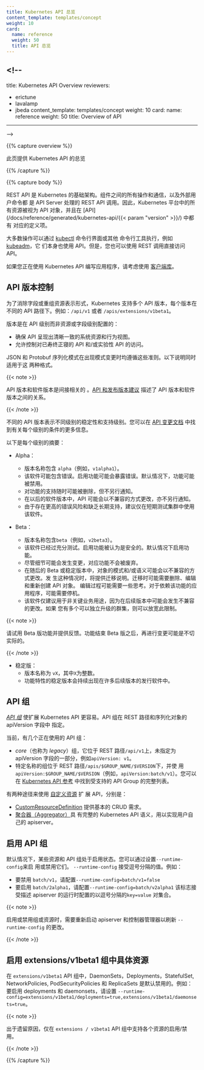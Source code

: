 ```yaml
---
title: Kubernetes API 总览
content_template: templates/concept
weight: 10
card:
  name: reference
  weight: 50
  title: API 总览
---
```


## <!--

title: Kubernetes API Overview reviewers:

- erictune
- lavalamp
- jbeda content_template: templates/concept weight: 10 card: name: reference
  weight: 50 title: Overview of API

---

-->

{{% capture overview %}}

<!--
This page provides an overview of the Kubernetes API.
-->

此页提供 Kubernetes API 的总览

{{% /capture %}}

{{% capture body %}}

<!--
The REST API is the fundamental fabric of Kubernetes. All operations and communications between components, and external user commands are REST API calls that the API Server handles. Consequently, everything in the Kubernetes
platform is treated as an API object and has a corresponding entry in the
[API](/docs/reference/generated/kubernetes-api/{{< param "version" >}}/).

Most operations can be performed through the
[kubectl](/docs/reference/kubectl/overview/) command-line interface or other
command-line tools, such as [kubeadm](/docs/reference/setup-tools/kubeadm/kubeadm/), which in turn use
the API. However, you can also access the API directly using REST calls.

Consider using one of the [client libraries](/docs/reference/using-api/client-libraries/)
if you are writing an application using the Kubernetes API.
-->

REST API 是 Kubernetes 的基础架构。组件之间的所有操作和通信，以及外部用户命令都
是 API Server 处理的 REST API 调用。因此，Kubernetes 平台中的所有资源被视为 API
对象，并且在
[API](/docs/reference/generated/kubernetes-api/{{< param "version" >}}/) 中都有
对应的定义项。

大多数操作可以通过 [kubectl](/docs/reference/kubectl/overview/) 命令行界面或其他
命令行工具执行，例如 [kubeadm](/docs/reference/setup-tools/kubeadm/kubeadm/)，它
们本身也使用 API。但是，您也可以使用 REST 调用直接访问 API。

如果您正在使用 Kubernetes API 编写应用程序，请考虑使用
[客户端库](/docs/reference/using-api/client-libraries/)。

<!--
## API versioning

To eliminate fields or restructure resource representations, Kubernetes supports
multiple API versions, each at a different API path. For example: `/api/v1` or
`/apis/extensions/v1beta1`.

The version is set at the API level rather than at the resource or field level to:

- Ensure that the API presents a clear and consistent view of system resources and behavior.
- Enable control access to end-of-life and/or experimental APIs.

The JSON and Protobuf serialization schemas follow the same guidelines for schema changes. The following descriptions cover both formats.
-->

## API 版本控制

为了消除字段或重组资源表示形式，Kubernetes 支持多个 API 版本，每个版本在不同的
API 路径下。例如：`/api/v1` 或者 `/apis/extensions/v1beta1`。

版本是在 API 级别而非资源或字段级别配置的：

- 确保 API 呈现出清晰一致的系统资源和行为视图。
- 允许控制对已寿终正寝的 API 和/或实验性 API 的访问。

JSON 和 Protobuf 序列化模式在出现模式变更时均遵循这些准则。以下说明同时适用于这
两种格式。

{{< note >}}

<!--
The API versioning and software versioning are indirectly related.  The [API and release
versioning proposal](https://git.k8s.io/community/contributors/design-proposals/release/versioning.md) describes the relationship between API versioning and software versioning.
-->

API 版本和软件版本是间接相关的
。[API 和发布版本建议](https://git.k8s.io/community/contributors/design-proposals/release/versioning.md)
描述了 API 版本和软件版本之间的关系。

{{< /note >}}

<!--
Different API versions indicate different levels of stability and support. You can find more information about the criteria for each level in the [API Changes documentation](https://git.k8s.io/community/contributors/devel/sig-architecture/api_changes.md#alpha-beta-and-stable-versions).

Here's a summary of each level:

- Alpha:
  - The version names contain `alpha` (for example, `v1alpha1`).
  - The software may contain bugs. Enabling a feature may expose bugs. A feature may be disabled by default.
  - The support for a feature may be dropped at any time without notice.
  - The API may change in incompatible ways in a later software release without notice.
  - The software is recommended for use only in short-lived testing clusters, due to increased risk of bugs and lack of  long-term support.

- Beta:
  - The version names contain `beta` (for example, `v2beta3`).
  - The software is well tested. Enabling a feature is considered safe. Features are enabled by default.
  - The support for a feature will not be dropped, though the details may change.
  - The schema and/or semantics of objects may change in incompatible ways in a subsequent beta or stable release. When this happens, migration instructions are provided.  This may require deleting, editing, and re-creating
    API objects. The editing process may require some thought. This may require downtime for applications that rely on the feature.
  - The software is recommended for only non-business-critical uses because of potential for incompatible changes in subsequent releases. If you have multiple clusters which can be upgraded independently, you may be able to relax this restriction.
-->

不同的 API 版本表示不同级别的稳定性和支持级别。您可以在
[API 变更文档](https://git.k8s.io/community/contributors/devel/sig-architecture/api_changes.md#alpha-beta-and-stable)
中找到有关每个级别的条件的更多信息。

以下是每个级别的摘要：

- Alpha：

  - 版本名称包含 `alpha`（例如，`v1alpha1`）。
  - 该软件可能包含错误。启用功能可能会暴露错误。默认情况下，功能可能被禁用。
  - 对功能的支持随时可能被删除，但不另行通知。
  - 在以后的软件版本中，API 可能会以不兼容的方式更改，亦不另行通知。
  - 由于存在更高的错误风险和缺乏长期支持，建议仅在短期测试集群中使用该软件。

- Beta：
  - 版本名称包含`beta`（例如，`v2beta3`）。
  - 该软件已经过充分测试。启用功能被认为是安全的。默认情况下启用功能。
  - 尽管细节可能会发生变更，对应功能不会被废弃。
  - 在随后的 Beta 或稳定版本中，对象的模式和/或语义可能会以不兼容的方式更改。发
    生这种情况时，将提供迁移说明。迁移时可能需要删除、编辑和重新创建 API 对象。
    编辑过程可能需要一些思考。对于依赖该功能的应用程序，可能需要停机。
  - 该软件仅建议用于非关键业务用途，因为在后续版本中可能会发生不兼容的更改。如果
    您有多个可以独立升级的群集，则可以放宽此限制。

{{< note >}}

<!--
Try the beta features and provide feedback. After the features exit beta, it may not be practical to make more changes.
-->

请试用 Beta 版功能并提供反馈。功能结束 Beta 版之后，再进行变更可能是不切实际的。

{{< /note >}}

<!--
- Stable:
  - The version name is `vX` where `X` is an integer.
  - The stable versions of features appear in released software for many subsequent versions.
-->

- 稳定版：
  - 版本名称为 `vX`，其中`X`为整数。
  - 功能特性的稳定版本会持续出现在许多后续版本的发行软件中。

<!--
## API groups

[*API groups*](https://git.k8s.io/community/contributors/design-proposals/api-machinery/api-group.md) make it easier to extend the Kubernetes API. The API group is specified in a REST path and in the `apiVersion` field of a serialized object.

Currently, there are several API groups in use:

*  The *core* (also called *legacy*) group, which is at REST path `/api/v1` and is not specified as part of the `apiVersion` field, for example, `apiVersion: v1`.
*  The named groups are at REST path `/apis/$GROUP_NAME/$VERSION`, and use `apiVersion: $GROUP_NAME/$VERSION`
   (for example, `apiVersion: batch/v1`). You can find the full list of supported API groups in [Kubernetes API reference](/docs/reference/).

The two paths that support extending the API with [custom resources](/docs/concepts/api-extension/custom-resources/) are:

 - [CustomResourceDefinition](/docs/tasks/access-kubernetes-api/extend-api-custom-resource-definitions/)
   for basic CRUD needs.
 - [aggregator](https://github.com/kubernetes/community/blob/master/contributors/design-proposals/api-machinery/aggregated-api-servers.md) for a full set of Kubernetes API semantics to implement their own apiserver.
-->

## API 组

[ _API 组_](https://git.k8s.io/community/contributors/design-proposals/api-machinery/api-group.md)
使扩展 Kubernetes API 更容易。API 组在 REST 路径和序列化对象的 apiVersion 字段中
指定。

当前，有几个正在使用的 API 组：

- _core_（也称为 _legacy_）组，它位于 REST 路径`/api/v1`上，未指定为 apiVersion
  字段的一部分，例如`apiVersion: v1`。
- 特定名称的组位于 REST 路径`/apis/$GROUP_NAME/$VERSION`下，并使
  用`apiVersion:$GROUP_NAME/$VERSION`（例如，`apiVersion:batch/v1`）。您可以在
  [Kubernetes API 参考](/docs/reference/) 中找到受支持的 API Group 的完整列表。

有两种途径来使用 [自定义资源](/docs/concepts/api-extension/custom-resources/) 扩
展 API，分别是：

- [CustomResourceDefinition](/docs/tasks/access-kubernetes-api/extend-api-custom-resource-definitions/)
  提供基本的 CRUD 需求。
- [聚合器（Aggregator）](https://github.com/kubernetes/community/blob/master/contributors/design-proposals/api-machinery/aggregated-api-servers.md)具
  有完整的 Kubernetes API 语义，用以实现用户自己的 apiserver。

<!--
## Enabling or disabling API groups

Certain resources and API groups are enabled by default. You can enable or disable them by setting `--runtime-config`
on the apiserver. `--runtime-config` accepts comma separated values. For example:
 - to disable batch/v1, set `--runtime-config=batch/v1=false`
 - to enable batch/v2alpha1, set `--runtime-config=batch/v2alpha1`
The flag accepts comma separated set of key=value pairs describing runtime configuration of the apiserver.
-->

## 启用 API 组

默认情况下，某些资源和 API 组处于启用状态。您可以通过设置`--runtime-config`来启
用或禁用它们。 `--runtime-config` 接受逗号分隔的值。例如：

- 要禁用 `batch/v1`，请配置`--runtime-config=batch/v1=false`
- 要启用 `batch/2alpha1`，请配置`--runtime-config=batch/v2alpha1` 该标志接受描述
  apiserver 的运行时配置的以逗号分隔的`key=value` 对集合。

{{< note >}}

<!--
When you enable or disable groups or resources, you need to restart the apiserver and controller-manager
to pick up the `--runtime-config` changes.
-->

启用或禁用组或资源时，需要重新启动 apiserver 和控制器管理器以刷新
`--runtime-config` 的更改。

{{< /note >}}

<!--
## Enabling specific resources in the extensions/v1beta1 group

DaemonSets, Deployments, StatefulSet, NetworkPolicies, PodSecurityPolicies and ReplicaSets in the `extensions/v1beta1` API group are disabled by default.
For example: to enable deployments and daemonsets, set
`--runtime-config=extensions/v1beta1/deployments=true,extensions/v1beta1/daemonsets=true`.
-->

## 启用 extensions/v1beta1 组中具体资源

在 `extensions/v1beta1` API 组中，DaemonSets，Deployments，StatefulSet,
NetworkPolicies, PodSecurityPolicies 和 ReplicaSets 是默认禁用的。例如：要启用
deployments 和 daemonsets，请设置
`--runtime-config=extensions/v1beta1/deployments=true,extensions/v1beta1/daemonsets=true`。

{{< note >}}

<!--
Individual resource enablement/disablement is only supported in the `extensions/v1beta1` API group for legacy reasons.
-->

出于遗留原因，仅在 `extensions / v1beta1` API 组中支持各个资源的启用/禁用。

{{< /note >}}

{{% /capture %}}
